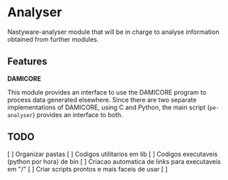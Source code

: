 # Analyser

Nastyware-analyser module that will be in charge to analyse information obtained from further modules. 

## Features

**DAMICORE**

This module provides an interface to use the DAMICORE program to process data generated elsewhere. Since there are two separate implementations of DAMICORE, using C and Python, the main script (`pe-analyser`) provides an interface to both.

## TODO
[ ] Organizar pastas
    [ ] Codigos utilitarios em lib
    [ ] Codigos executaveis (python por hora) de bin
    [ ] Criacao automatica de links para executaveis em "/"
[ ] Criar scripts prontos e mais faceis de usar
[ ] 